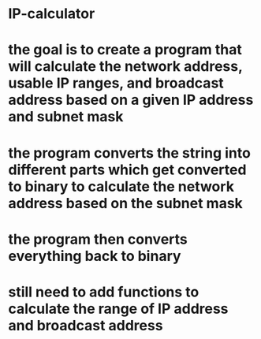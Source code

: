 # IP-calculator
# the goal is to create a program that will calculate the network address, usable IP ranges, and broadcast address based on a given IP address and subnet mask
# the program converts the string into different parts which get converted to binary to calculate the network address based on the subnet mask
# the program then converts everything back to binary
# still need to add functions to calculate the range of IP address and broadcast address
